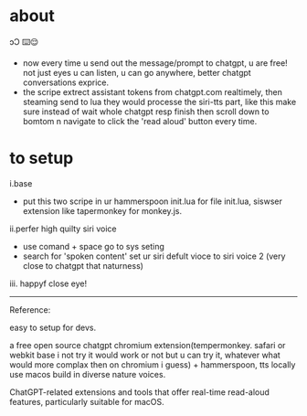  # about 
ɔƆ ⌨️😌 
- now every time u send out the message/prompt to chatgpt, u are free! not just eyes u can listen, u can go anywhere, better chatgpt conversations exprice. 
-  the scripe extrect assistant tokens from chatgpt.com realtimely, then steaming send to lua they would processe the siri-tts part, like this make sure instead of wait whole chatgpt resp finish then scroll down to bomtom n navigate to click the 'read aloud' button every time.

# to setup
i.base
- put this two scripe in ur hammerspoon init.lua for file init.lua, siswser extension like tapermonkey for monkey.js.


ii.perfer high quilty siri voice
- use comand + space go to sys seting
- search for 'spoken content' set ur siri defult vioce to siri voice 2 (very close to chatgpt that naturness)

iii.
happyf close eye! 



---
Reference:

easy to setup for devs.

a free open source chatgpt chromium extension(tempermonkey. safari or webkit base i not try it would work or not but u can try it, whatever what would more complax then on chromium i guess) + hammerspoon, tts locally use macos build in diverse nature voices.

ChatGPT-related extensions and tools that offer real-time read-aloud features, particularly suitable for macOS.





